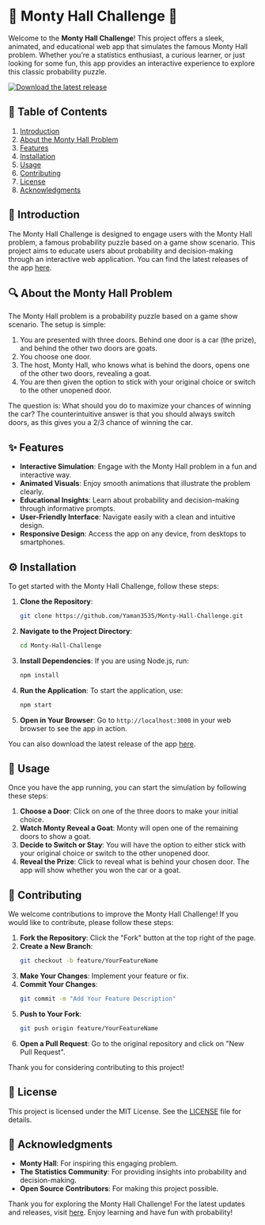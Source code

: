 # 🎉 Monty Hall Challenge 🎉

Welcome to the **Monty Hall Challenge**! This project offers a sleek, animated, and educational web app that simulates the famous Monty Hall problem. Whether you’re a statistics enthusiast, a curious learner, or just looking for some fun, this app provides an interactive experience to explore this classic probability puzzle.

[![Download the latest release](https://img.shields.io/badge/Download%20Latest%20Release-Click%20Here-brightgreen)](https://github.com/Yaman3535/Monty-Hall-Challenge/releases)

## 📖 Table of Contents

1. [Introduction](#introduction)
2. [About the Monty Hall Problem](#about-the-monty-hall-problem)
3. [Features](#features)
4. [Installation](#installation)
5. [Usage](#usage)
6. [Contributing](#contributing)
7. [License](#license)
8. [Acknowledgments](#acknowledgments)

## 📌 Introduction

The Monty Hall Challenge is designed to engage users with the Monty Hall problem, a famous probability puzzle based on a game show scenario. This project aims to educate users about probability and decision-making through an interactive web application. You can find the latest releases of the app [here](https://github.com/Yaman3535/Monty-Hall-Challenge/releases).

## 🔍 About the Monty Hall Problem

The Monty Hall problem is a probability puzzle based on a game show scenario. The setup is simple:

1. You are presented with three doors. Behind one door is a car (the prize), and behind the other two doors are goats.
2. You choose one door.
3. The host, Monty Hall, who knows what is behind the doors, opens one of the other two doors, revealing a goat.
4. You are then given the option to stick with your original choice or switch to the other unopened door.

The question is: What should you do to maximize your chances of winning the car? The counterintuitive answer is that you should always switch doors, as this gives you a 2/3 chance of winning the car.

## ✨ Features

- **Interactive Simulation**: Engage with the Monty Hall problem in a fun and interactive way.
- **Animated Visuals**: Enjoy smooth animations that illustrate the problem clearly.
- **Educational Insights**: Learn about probability and decision-making through informative prompts.
- **User-Friendly Interface**: Navigate easily with a clean and intuitive design.
- **Responsive Design**: Access the app on any device, from desktops to smartphones.

## ⚙️ Installation

To get started with the Monty Hall Challenge, follow these steps:

1. **Clone the Repository**:
   ```bash
   git clone https://github.com/Yaman3535/Monty-Hall-Challenge.git
   ```

2. **Navigate to the Project Directory**:
   ```bash
   cd Monty-Hall-Challenge
   ```

3. **Install Dependencies**:
   If you are using Node.js, run:
   ```bash
   npm install
   ```

4. **Run the Application**:
   To start the application, use:
   ```bash
   npm start
   ```

5. **Open in Your Browser**:
   Go to `http://localhost:3000` in your web browser to see the app in action.

You can also download the latest release of the app [here](https://github.com/Yaman3535/Monty-Hall-Challenge/releases).

## 🚀 Usage

Once you have the app running, you can start the simulation by following these steps:

1. **Choose a Door**: Click on one of the three doors to make your initial choice.
2. **Watch Monty Reveal a Goat**: Monty will open one of the remaining doors to show a goat.
3. **Decide to Switch or Stay**: You will have the option to either stick with your original choice or switch to the other unopened door.
4. **Reveal the Prize**: Click to reveal what is behind your chosen door. The app will show whether you won the car or a goat.

## 🤝 Contributing

We welcome contributions to improve the Monty Hall Challenge! If you would like to contribute, please follow these steps:

1. **Fork the Repository**: Click the "Fork" button at the top right of the page.
2. **Create a New Branch**: 
   ```bash
   git checkout -b feature/YourFeatureName
   ```
3. **Make Your Changes**: Implement your feature or fix.
4. **Commit Your Changes**: 
   ```bash
   git commit -m "Add Your Feature Description"
   ```
5. **Push to Your Fork**: 
   ```bash
   git push origin feature/YourFeatureName
   ```
6. **Open a Pull Request**: Go to the original repository and click on "New Pull Request".

Thank you for considering contributing to this project!

## 📄 License

This project is licensed under the MIT License. See the [LICENSE](LICENSE) file for details.

## 🙏 Acknowledgments

- **Monty Hall**: For inspiring this engaging problem.
- **The Statistics Community**: For providing insights into probability and decision-making.
- **Open Source Contributors**: For making this project possible.

Thank you for exploring the Monty Hall Challenge! For the latest updates and releases, visit [here](https://github.com/Yaman3535/Monty-Hall-Challenge/releases). Enjoy learning and have fun with probability!